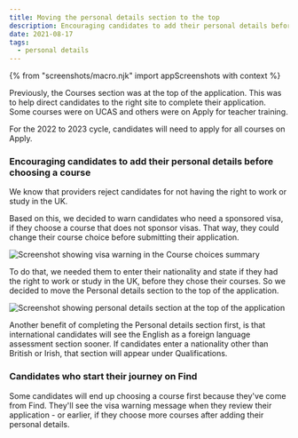 ```yaml
---
title: Moving the personal details section to the top
description: Encouraging candidates to add their personal details before they choose courses.
date: 2021-08-17
tags:
  - personal details
---
```


{% from "screenshots/macro.njk" import appScreenshots with context %}


Previously, the Courses section was at the top of the application. This was to help direct candidates to the right site to complete their application. Some courses were on UCAS and others were on Apply for teacher training.

For the 2022 to 2023 cycle, candidates will need to apply for all courses on Apply.

### Encouraging candidates to add their personal details before choosing a course

We know that providers reject candidates for not having the right to work or study in the UK.

Based on this, we decided to warn candidates who need a sponsored visa, if they choose a course that does not sponsor visas. That way, they could change their course choice before submitting their application.

![Screenshot showing visa warning in the Course choices summary](visa-warning-message.png "Visa warning in the Course choices summary")

To do that, we needed them to enter their nationality and state if they had the right to work or study in the UK, before they chose their courses. So we decided to move the Personal details section to the top of the application.

![Screenshot showing personal details section at the top of the application](personal-details-top.png "Personal details section at the top of the application")

Another benefit of completing the Personal details section first, is that international candidates will see the English as a foreign language assessment section sooner. If candidates enter a nationality other than British or Irish, that section will appear under Qualifications.

### Candidates who start their journey on Find

Some candidates will end up choosing a course first because they've come from Find. They'll see the visa warning message when they review their application - or earlier, if they choose more courses after adding their personal details.
